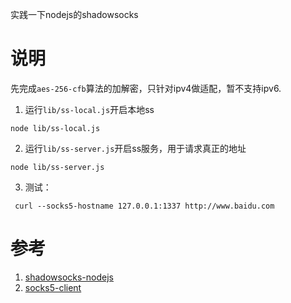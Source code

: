 实践一下nodejs的shadowsocks

# 说明
先完成`aes-256-cfb`算法的加解密，只针对ipv4做适配，暂不支持ipv6.

1. 运行`lib/ss-local.js`开启本地ss

  ```
  node lib/ss-local.js
  ```
 
2. 运行`lib/ss-server.js`开启ss服务，用于请求真正的地址

  ```
  node lib/ss-server.js
  ```
  
3. 测试：
  
  ```
   curl --socks5-hostname 127.0.0.1:1337 http://www.baidu.com
  ```

# 参考
1. [shadowsocks-nodejs](https://github.com/shadowsocks/shadowsocks-nodejs)
2. [socks5-client](https://github.com/mattcg/socks5-client)